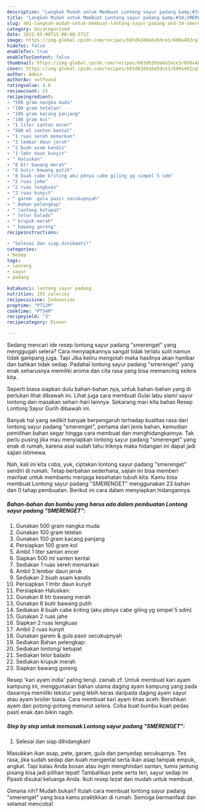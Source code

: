 ```yaml
---
description: "Langkah Mudah untuk Membuat Lontong sayur padang &amp;#34;SMERENGET&amp;#34; yang Enak, Buat Buka Puasa}"
title: "Langkah Mudah untuk Membuat Lontong sayur padang &amp;#34;SMERENGET&amp;#34; yang Enak, Buat Buka Puasa}"
slug: 401-langkah-mudah-untuk-membuat-lontong-sayur-padang-and-34-smerenget-and-34-yang-enak-buat-buka-puasa
category: Uncategorized
date: 2022-05-08T15:08:00.571Z
image: https://img-global.cpcdn.com/recipes/b03d63dda6a5dce3/680x482cq70/lontong-sayur-padang-smerenget-foto-resep-utama.jpg
hideToc: false
enableToc: true
enableTocContent: false
thumbnail: https://img-global.cpcdn.com/recipes/b03d63dda6a5dce3/680x482cq70/lontong-sayur-padang-smerenget-foto-resep-utama.jpg
cover: https://img-global.cpcdn.com/recipes/b03d63dda6a5dce3/680x482cq70/lontong-sayur-padang-smerenget-foto-resep-utama.jpg
author: Admin
authorAv: notfound
ratingvalue: 4.6
reviewcount: 25
recipeingredient:
- "500 gram nangka muda"
- "100 gram tetelan"
- "100 gram kacang panjang"
- "100 gram kol"
- "1 liter santan encer"
- "500 ml santen kental"
- "1 ruas sereh memarkan"
- "3 lembar daun jeruk"
- "2 buah asam kandis"
- "1 lmbr daun kunyit"
- " Haluskan"
- "8 btr bawang merah"
- "6 butir bawang putih"
- "8 buah cabe kriting aku pknya cabe giling yg simpel 5 sdm"
- "2 ruas jahe"
- "2 ruas lengkuas"
- "2 ruas kunyit"
- " garem  gula pasir secukupnyah"
- " Bahan pelengkap"
- " lontong ketupat"
- " telor balado"
- " krupuk merah"
- " bawang goreng"
recipeinstructions:

- "Selesai dan siap dinikmati!"
categories:
- Resep
tags:
- lontong
- sayur
- padang

katakunci: lontong sayur padang 
nutrition: 193 calories
recipecuisine: Indonesian
preptime: "PT12M"
cooktime: "PT34M"
recipeyield: "3"
recipecategory: Dinner

---
```



Sedang mencari ide resep lontong sayur padang &#34;smerenget&#34; yang menggugah selera? Cara menyiapkannya sangat tidak terlalu sulit namun tidak gampang juga. Tapi Jika keliru mengolah maka hasilnya akan hambar dan bahkan tidak sedap. Padahal lontong sayur padang &#34;smerenget&#34; yang enak seharusnya memiliki aroma dan cita rasa yang bisa memancing selera kita.


Seperti biasa siapkan dulu bahan-bahan nya, untuk bahan-bahan yang di perlukan lihat dibawah ini. Lihat juga cara membuat Gulai labu siam/ sayur lontong dan masakan sehari-hari lainnya. Sekarang mari kita bahas Resep Lontong Sayur Gurih dibawah ini.

Banyak hal yang sedikit banyak berpengaruh terhadap kualitas rasa dari lontong sayur padang &#34;smerenget&#34;, pertama dari jenis bahan, kemudian pemilihan bahan segar hingga cara membuat dan menghidangkannya. Tak perlu pusing jika mau menyiapkan lontong sayur padang &#34;smerenget&#34; yang enak di rumah, karena asal sudah tahu triknya maka hidangan ini dapat jadi sajian istimewa.


Nah, kali ini kita coba, yuk, ciptakan lontong sayur padang &#34;smerenget&#34; sendiri di rumah. Tetap berbahan sederhana, sajian ini bisa memberi manfaat untuk membantu menjaga kesehatan tubuh kita. Kamu bisa membuat Lontong sayur padang &#34;SMERENGET&#34; menggunakan 23 bahan dan 0 tahap pembuatan. Berikut ini cara dalam menyiapkan hidangannya.

<!--inarticleads1-->

##### Bahan-bahan dan bumbu yang harus ada dalam pembuatan Lontong sayur padang &#34;SMERENGET&#34;:

1. Gunakan 500 gram nangka muda
1. Gunakan 100 gram tetelan
1. Gunakan 100 gram kacang panjang
1. Persiapkan 100 gram kol
1. Ambil 1 liter santan encer
1. Siapkan 500 ml santen kental
1. Sediakan 1 ruas sereh memarkan
1. Ambil 3 lembar daun jeruk
1. Sediakan 2 buah asam kandis
1. Persiapkan 1 lmbr daun kunyit
1. Persiapkan  Haluskan:
1. Gunakan 8 btr bawang merah
1. Gunakan 6 butir bawang putih
1. Sediakan 8 buah cabe kriting (aku pknya cabe giling yg simpel 5 sdm)
1. Gunakan 2 ruas jahe
1. Siapkan 2 ruas lengkuas
1. Ambil 2 ruas kunyit
1. Gunakan  garem &amp; gula pasir secukupnyah
1. Sediakan  Bahan pelengkap:
1. Sediakan  lontong/ ketupat
1. Sediakan  telor balado
1. Sediakan  krupuk merah
1. Siapkan  bawang goreng


Resep &#39;kari ayam india&#39; paling teruji. zainab zf. Untuk membuat kari ayam kampung ini, menggunakan bahan utama daging ayam kampung yang pada dasarnya memiliki tekstur yang lebih keras daripada daging ayam sayur atau ayam broiler biasa. Cara membuat kari ayam khas aceh: Bersihkan ayam dan potong-potong menurut selera. Coba buat bumbu kuah pedas pasti enak dan bikin nagih. 

<!--inarticleads2-->

##### Step by step untuk memasak Lontong sayur padang &#34;SMERENGET&#34;:


1. Selesai dan siap dihidangkan!

Masukkan ikan asap, pete, garam, gula dan penyedap secukupnya. Tes rasa, jika sudah sedap dan kuah mengental serta ikan asap tampak empuk, angkat. Tapi kalau Anda bosan atau ingin menghindari santan, tumis jantung pisang bisa jadi pilihan tepat! Tambahkan pete serta teri, sayur sedap ini Ppasti disukai keluarga Anda. Ikuti resep lezat dan mudah untuk membuat. 

Gimana nih? Mudah bukan? Itulah cara membuat lontong sayur padang &#34;smerenget&#34; yang bisa kamu praktikkan di rumah. Semoga bermanfaat dan selamat mencoba!

